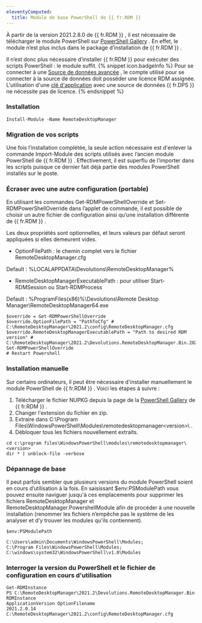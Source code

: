 ```yaml
---
eleventyComputed:
  title: Module de base PowerShell de {{ fr.RDM }}
---
```

À partir de la version 2021.2.8.0 de {{ fr.RDM }} , il est nécessaire de télécharger le module PowerShell sur [PowerShell Gallery](https://www.powershellgallery.com/packages/RemoteDesktopManager) . En effet, le module n’est plus inclus dans le package d’installation de {{ fr.RDM }} .  

Il n’est donc plus nécessaire d’installer {{ fr.RDM }} pour exécuter des scripts PowerShell : le module suffit. 
{% snippet icon.badgeInfo %} 
Pour se connecter à une [Source de données avancée](https://help.remotedesktopmanager.com/fr/datasources_advanced.html) , le compte utilisé pour se connecter à la source de données doit posséder une licence RDM assignée. L'utilisation d'une [clé d'application](https://helpserver.devolutions.net/fr/webinterface_applications.html) avec une source de données {{ fr.DPS }} ne nécessite pas de licence. 
{% endsnippet %}
 
### Installation 
`Install-Module -Name RemoteDesktopManager`
### Migration de vos scripts 
Une fois l’installation complétée, la seule action nécessaire est d'enlever la commande Import-Module des scripts utilisés avec l’ancien module PowerShell de {{ fr.RDM }} . Effectivement, il est superflu de l’importer dans les scripts puisque ce dernier fait déjà partie des modules PowerShell installés sur le poste. 
### Écraser avec une autre configuration (portable) 
En utilisant les commandes Get-RDMPowerShellOverride et Set-RDMPowerShellOverride dans l’applet de commande, il est possible de choisir un autre fichier de configuration ainsi qu’une installation différente de {{ fr.RDM }} .  

Les deux propriétés sont optionnelles, et leurs valeurs par défaut seront appliquées si elles demeurent vides.  

* OptionFilePath : le chemin complet vers le fichier RemoteDesktopManager.cfg  

Default : %LOCALAPPDATA\Devolutions\RemoteDesktopManager%  
* RemoteDesktopManagerExecutablePath : pour utiliser Start-RDMSession ou Start-RDMProcess  

Default : %ProgramFiles(x86)%\Devolutions\Remote Desktop Manager\RemoteDesktopManager64.exe  
```
$override = Get-RDMPowerShellOverride  
$override.OptionFilePath = "PathToCfg" # C:\RemoteDesktopManager\2021.2\config\RemoteDesktopManager.cfg  
$override.RemoteDesktopManagerExecutablePath = "Path to desired RDM version" # C:\RemoteDesktopManager\2021.2\Devolutions.RemoteDesktopManager.Bin.2021.2.11.0\RemoteDesktopManager64.exe  
Set-RDMPowerShellOverride  
# Restart Powershell  
```
### Installation manuelle 
Sur certains ordinateurs, il peut être nécessaire d'installer manuellement le module PowerShell de {{ fr.RDM }} . Voici les étapes à suivre : 
1. Télécharger le fichier NUPKG depuis la page de la [PowerShell Gallery](https://www.powershellgallery.com/packages/RemoteDesktopManager) de {{ fr.RDM }} . 
1. Changer l'extension du fichier en zip. 
1. Extraire dans C:\Program Files\WindowsPowerShell\Modules\remotedesktopmanager\<version>\ . 
1. Débloquer tous les fichiers nouvellement extraits. 
```
cd c:\program files\WindowsPowerShell\modules\remotedesktopmanager\<version>  
dir * | unblock-file -verbose  
```
### Dépannage de base 
Il peut parfois sembler que plusieurs versions du module PowerShell soient en cours d’utilisation à la fois. En saisissant $env:PSModulePath vous pouvez ensuite naviguer jusqu'à ces emplacements pour supprimer les fichiers RemoteDesktopManager et RemoteDesktopManager.PowershellModule afin de procéder à une nouvelle installation (renommer les fichiers n’empêche pas le système de les analyser et d’y trouver les modules qu'ils contiennent). 
```
$env:PSModulePath  
  
C:\Users\admin\Documents\WindowsPowerShell\Modules;  
C:\Program Files\WindowsPowerShell\Modules;  
C:\windows\system32\WindowsPowerShell\v1.0\Modules  
```
### Interroger la version du PowerShell et le fichier de configuration en cours d'utilisation 
```
Get-RDMInstance  
PS C:\RemoteDesktopManager\2021.2\Devolutions.RemoteDesktopManager.Bin.2021.2.11.0> Get-RDMInstance  
ApplicationVersion OptionFilename  
2021.2.0.14          C:\RemoteDesktopManager\2021.2\config\RemoteDesktopManager.cfg  


